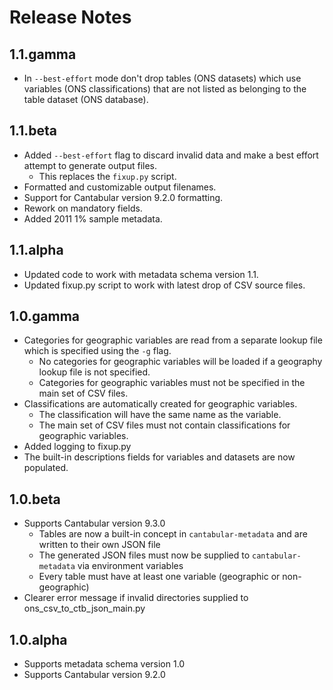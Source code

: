 Release Notes
=============

1.1.gamma
---------
- In `--best-effort` mode don't drop tables (ONS datasets) which use variables (ONS classifications) that
  are not listed as belonging to the table dataset (ONS database).

1.1.beta
--------
- Added `--best-effort` flag to discard invalid data and make a best effort
  attempt to generate output files.
  - This replaces the `fixup.py` script.
- Formatted and customizable output filenames.
- Support for Cantabular version 9.2.0 formatting.
- Rework on mandatory fields.
- Added 2011 1% sample metadata.

1.1.alpha
---------
- Updated code to work with metadata schema version 1.1.
- Updated fixup.py script to work with latest drop of CSV source files.

1.0.gamma
---------
- Categories for geographic variables are read from a separate lookup file which is specified
  using the `-g` flag.
  - No categories for geographic variables will be loaded if a geography lookup file is not
    specified.
  - Categories for geographic variables must not be specified in the main set of CSV files.
- Classifications are automatically created for geographic variables.
  - The classification will have the same name as the variable.
  - The main set of CSV files must not contain classifications for geographic variables.
- Added logging to fixup.py
- The built-in descriptions fields for variables and datasets are now populated.

1.0.beta
--------
- Supports Cantabular version 9.3.0
  - Tables are now a built-in concept in `cantabular-metadata` and are written to their own JSON file
  - The generated JSON files must now be supplied to `cantabular-metadata` via environment variables
  - Every table must have at least one variable (geographic or non-geographic)
- Clearer error message if invalid directories supplied to ons_csv_to_ctb_json_main.py

1.0.alpha
---------
- Supports metadata schema version 1.0
- Supports Cantabular version 9.2.0

